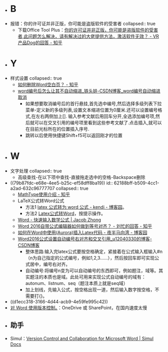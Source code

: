 - # B
- 报错：你的许可证并非正版，你可能是盗版软件的受害者
  collapsed:: true
	- 下载Office Tool Plus：[你的许可证并非正版，你可能是盗版软件的受害者,此问题怎么解决，请有解决过的大佬提供方法，激活软件无效？ - VR产品Dog的回答 - 知乎](https://www.zhihu.com/question/486495819/answer/2382319712)
- # Y
- 样式设置
  collapsed:: true
	- [如何删除Word空白页？ - 知乎](https://www.zhihu.com/question/393226815/answer/1220486734)
	- [word编号后怎么让其不自动缩进_铁头娃-CSDN博客_word编号自动缩进取消](https://blog.csdn.net/qq_40541268/article/details/90703114)
		- 如果想要取消编号后的首行悬挂,首先选中编号,然后选择多级列表下拉菜单-定义新的多级列表,设置文本缩进位置为0厘米.还可以设置编号格式,在左右两侧加上[].
		  输入参考文献后用回车分开,全选添加编号项,然后就可以在交叉引用的编号项里看到这些参考文献了.点击插入,就可以在目前光标所在的位置插入序号.
		- 跳转以后使用快捷键Shift+f5可以返回刚才的位置
- # W
- 文字处理
  collapsed:: true
	- 高级查找-在以下项中查找-直接拖走选中的空格-Backspace删除
- ((79b87fdc-e68e-4ee5-b25c-ef58dff8ba19))
  id:: 62188bff-b509-4cc1-a2ad-632c96777707
  collapsed:: true
	- [MathType使用介绍 - 知乎](https://zhuanlan.zhihu.com/p/427392956)
	- LaTeX公式转Word公式
		- 方法1 [latex 公式转为 word 公式 - kendi - 博客园](https://www.cnblogs.com/da-liny/p/10968238.html)。
		- 方法2 [Latex公式转Word](http://web.xiaoyv.top/web/LatexToMathML)，按提示操作。
	- [Word - 快速输入数学公式 | Jacob Zhong](https://zyxin.xyz/blog/2017-08/WordMath)
	- [Word 2016自带公式编辑器如何做到等号对齐？ - 刘忙的回答 - 知乎](https://www.zhihu.com/question/42837433/answer/94929570)
	- [如何在Word中使用(Aurora)插入Latex代码 - 夜半马向湾 - 博客园](https://www.cnblogs.com/Lisamon/p/11162697.html)
	- [Word2016公式设置自动编号右对齐和交叉引用_u12040330的博客-CSDN博客](https://blog.csdn.net/u12040330/article/details/88180421)
		- 整体思路:输入完latex公式要按空格确定，紧接着在公式输入框输入\#n（n为自己指定的公式编号，例如1,2,3……），然后按回车即可实现公式居中，编号右对齐。
		- 自动编号:将编号n变为可以自动编号的东西即可，例如题注，域等。其实题注的本质也是域。此处可用来实现公式自动编号的域有：autonum、listnum、seq（题注本质上就是seq域）
		- 加上划线，先输入公式，按空格出现一道，然后输入数字按空格，不需要打{}。
- ((d1ecc318-3166-4d44-acb9-4e59fe995c42))
- [对 Word 使用版本控制。](https://support.microsoft.com/zh-cn/office/%E5%AF%B9-word-%E4%BD%BF%E7%94%A8%E7%89%88%E6%9C%AC%E6%8E%A7%E5%88%B6-46b4d23f-b032-4837-94ab-746de8fbe6ec)：OneDrive 或 SharePoint，在国内速度太慢
- ## 助手
- Simul：[Version Control and Collaboration for Microsoft Word | Simul Docs](https://www.simuldocs.com/)